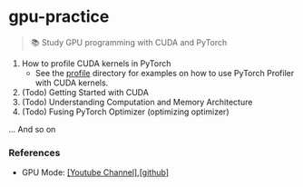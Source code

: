 # gpu-practice 
> 📚 Study GPU programming with CUDA and PyTorch

1. How to profile CUDA kernels in PyTorch
   - See the [profile](./profile/) directory for examples on how to use PyTorch Profiler with CUDA kernels.
2. (Todo) Getting Started with CUDA
3. (Todo) Understanding Computation and Memory Architecture
4. (Todo) Fusing PyTorch Optimizer (optimizing optimizer)

... And so on


### References
- GPU Mode: [[Youtube Channel]](https://www.youtube.com/@GPUMODE),[[github]](https://github.com/gpu-mode/lectures)